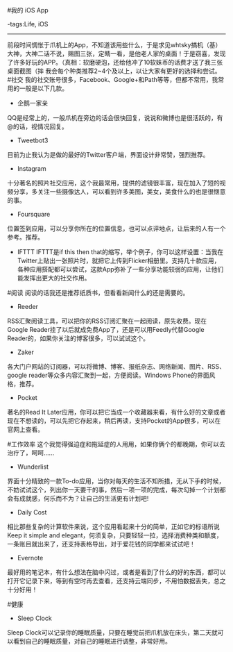 #我的 iOS App

-tags:Life, iOS

----
前段时间惆怅于爪机上的App，不知道该用些什么，于是求见whtsky搞机（基）大神，大神二话不说，赐图三张，定睛一看，是他老人家的桌面！于是窃喜，发现了许多好玩的APP。（真相：软磨硬泡，还给他冲了10软妹币的话费才送了我三张桌面截图（摔
我会每个种类推荐2~4个及以上，以让大家有更好的选择和尝试。
#社交
我的社交账号很多，Facebook、Google+和Path等等，但都不常用，我常用的一般是以下几款。

* 企鹅一家亲

QQ是经常上的，一般爪机在旁边的话会很快回复，说说和微博也是很活跃的，有@的话，视情况回复。

* Tweetbot3

目前为止我认为是做的最好的Twitter客户端，界面设计非常赞，强烈推荐。

* Instagram

十分著名的照片社交应用，这个我最常用，提供的滤镜很丰富，现在加入了短的视频分享，多关注一些摄像达人，可以看到许多美图，美女，美食什么的也是很惬意的事。

* Foursquare

位置签到应用，可以分享你所在的位置信息，也可以点评地点，让后来的人有一个参考。推荐。

* IFTTT
IFTTT是if this then that的缩写，举个例子，你可以这样设置：当我在Twitter上贴出一张照片时，就把它上传到Flicker相册里。支持几十款应用，各种应用搭配都可以尝试，这款App弥补了一些分享功能较弱的应用，让他们能发挥出更大的社交作用。


#阅读
阅读的话我还是推荐纸质书，但看看新闻什么的还是需要的。

* Reeder

RSS汇聚阅读工具，可以把你的RSS订阅汇聚在一起阅读，原先收费。现在Google Reader挂了以后就成免费App了，还是可以用Feedly代替Google Reader的，如果你关注的博客很多，可以试试这个。

* Zaker

各大门户网站的订阅器，可以将微博、博客、报纸杂志、网络新闻、图片、RSS、google reader等众多内容汇聚到一起，方便阅读。Windows Phone的界面风格，推荐。

* Pocket

著名的Read It Later应用，你可以把它当成一个收藏器来看，有什么好的文章或者现在不想读的，可以先把它存起来，稍后再读，支持Pocket的App很多，可以在官网上查看。

#工作效率
这个我觉得强迫症和拖延症的人用用，如果你俩个的都晚期，你可以去治疗了，呵呵......

* Wunderlist

界面十分精致的一款To-do应用，当你对每天的生活不知所措，无从下手的时候，不妨试试这个，列出你一天要干的事，然后一项一项的完成，每次勾掉一个计划都会有成就感，何乐而不为？让自己的生活更有计划吧!

* Daily Cost

相比那些复杂的计算软件来说，这个应用看起来十分的简单，正如它的标语所说Keep it simple and elegant，何须复杂，只要轻轻一拉，选择消费种类和额度，一条账目就出来了，还支持表格导出，对于爱花钱的同学都来试试吧！

* Evernote

最好用的笔记本，有什么想法在脑中闪过，或者是看到了什么的好的东西，都可以打开它记录下来，等到有空时再去查看，还支持云端同步，不用怕数据丢失，总之十分好用！

#健康

* Sleep Clock

Sleep Clock可以记录你的睡眠质量，只要在睡觉前把爪机放在床头，第二天就可以看到自己的睡眠质量，对自己的睡眠进行调整，非常好用。
